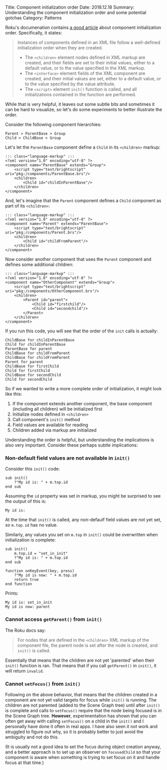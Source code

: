 Title: Component initialization order
Date: 2018.12.18
Summary: Understanding the component initialization order and some potential gotchas
Category: Patterns

Roku's documenation contains [a good article][RokuInitializationOrder] about component initialization order. Specifically, it states:

> Instances of components defined in an XML file follow a well-defined initialization order when they are created.
>
> - The `<children>` element nodes defined in XML markup are created, and their fields are set to their initial values, either to a default value, or to the value specified in the XML markup.
> - The `<interface>` element fields of the XML component are created, and their initial values are set, either to a default value, or to the value specified by the value attribute.
> - The `<script>` element `init()` function is called, and all initializations contained in the function are performed.

While that is very helpful, it leaves out some subtle bits and sometimes it can be hard to visualize, so let's do some experiments to better illustrate the order.

Consider the following component hierarchies:

    Parent > ParentBase > Group
    Child > ChildBase > Group

Let's let the `ParentBase` component define a `Child` in its `<children>` markup:

    ::: class="language-markup" :::
    <?xml version="1.0" encoding="utf-8" ?>
    <component name="ParentBase" extends="Group">
        <script type="text/brightscript" uri="pkg:/components/ParentBase.brs"/>
        <children>
            <Child id="childInParentBase"/>
        </children>
    </component>

And, let's imagine that the `Parent` component defines a `Child` component as part of its `<children>`:

    ::: class="language-markup" :::
    <?xml version="1.0" encoding="utf-8" ?>
    <component name="Parent" extends="ParentBase">
        <script type="text/brightscript" uri="pkg:/components/Parent.brs"/>
        <children>
            <Child id="childFromParent"/>
        </children>
    </component>

Now consider another component that uses the `Parent` component and defines some additional children:

    ::: class="language-markup" :::
    <?xml version="1.0" encoding="utf-8" ?>
    <component name="OtherComponent" extends="Group">
        <script type="text/brightscript" uri="pkg:/components/OtherComponent.brs"/>
        <children>
            <Parent id="parent">
                <Child id="firstchild"/>
                <Child id="secondchild"/>
            </Parent>
        </children>
    </component>

If you run this code, you will see that the order of the `init` calls is actually:

    ChildBase for childInParentBase
    Child for childInParentBase
    ParentBase for parent
    ChildBase for childFromParent
    ChildBase for childFromParent
    Parent for parent
    ChildBase for firstChild
    Child for firstChild
    ChildBase for secondChild
    Child for secondChild

So if we wanted to write a more complete order of initialization, it might look like this:

1. If the component extends another component, the base component (including all children) will be initialized first
2. Initialize nodes defined in `<children>`
3. Call component's `init()` method
4. Field values are available for reading
5. Children added via markup are initialized

Understanding the order is helpful, but understanding the implications is also very important. Consider these perhaps subtle implications:

### Non-default field values are not available in `init()`

Consider this `init()` code:

    sub init()
        ?"My id is: " + m.top.id
    end sub

Assuming the `id` property was set in markup, you might be surprised to see the output of this is:

    My id is:

At the time that `init()` is called, any non-defaulf field values are not yet set, so `m.top.id` has no value.

Similarly, any values you set on `m.top` in `init()` could be overwritten when initialization is complete:

    sub init()
        m.top.id = "set_in_init"
        ?"My id is: " + m.top.id
    end sub

    function onKeyEvent(key, press)
        ?"My id is now: " + m.top.id
        return true
    end function

Prints:

    My id is: set_in_init
    My id is now: parent

### Cannot access `getParent()` from `init()`

The Roku docs say:

> For nodes that are defined in the `<children>` XML markup of the component file, the parent node is set after the node is created, and `init()` is called.

Essentially that means that the children are not yet 'parented' when their `init()` function is ran. That means that if you call `getParent()` in `init()`, it will return `invalid`.

### Cannot `setFocus()` from `init()`

Following on the above behavior, that means that the children created in a component are not yet valid targets for focus while `init()` is running. The children are not parented (added to the Scene Graph tree) until after `init()` is complete and calls to `setFocus()` require that the node being focused is in the Scene Graph tree. **However**, experimentation has shown that you can often get away with calling `setFocus()` on a child in the `init()` and I personally have done it often in real apps. I have also seen it not work and struggled to figure out why, so it is probably better to just avoid the ambiguity and not do this.

(It is usually not a good idea to set the focus during object creation anyway, and a better approach is to set up an observer on `focusedChild` so that your component is aware when something is trying to set focus on it and handle focus at that time.)


[RokuInitializationOrder]: https://sdkdocs.roku.com/display/sdkdoc/Component+Initialization+Order
